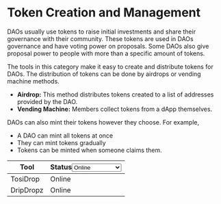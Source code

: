 # Token Creation and Management

DAOs usually use tokens to raise initial investments and share their governance with their community. These tokens are used in DAOs governance and have voting power on proposals. Some DAOs also give proposal power to people with more than a specific amount of tokens.

The tools in this category make it easy to create and distribute tokens for DAOs. The distribution of tokens can be done by airdrops or vending machine methods.

* **Airdrop:** This method distributes tokens created to a list of addresses provided by the DAO.
* **Vending Machine:** Members collect tokens from a dApp themselves.

DAOs can also mint their tokens however they choose. For example,

* A DAO can mint all tokens at once
* They can mint tokens gradually
* Tokens can be minted when someone claims them.

<table><thead><tr><th>Tool</th><th>Status<select><option value="4b19dd260a1c47f6aa22055646733eae" label="Online" color="blue"></option><option value="c11293b0d6cb4935a27d7cead169cacf" label="In Development" color="blue"></option><option value="4698048cfe004baeb8e1f7059de345d7" label="Testnet" color="blue"></option></select></th></tr></thead><tbody><tr><td>TosiDrop</td><td><span data-option="4b19dd260a1c47f6aa22055646733eae">Online</span></td></tr><tr><td>DripDropz</td><td><span data-option="4b19dd260a1c47f6aa22055646733eae">Online</span></td></tr></tbody></table>
